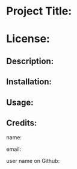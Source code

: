 # Project Title:


# License: 


## Description:




## Installation:

## Usage:

## Credits:

name:

email:

user name on Github:

